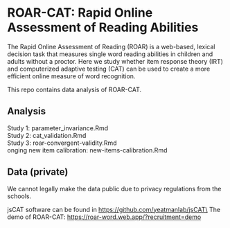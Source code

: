 # ROAR-CAT: Rapid Online Assessment of Reading Abilities
The Rapid Online Assessment of Reading (ROAR) is a web-based, lexical decision task that measures single word reading abilities in children and adults without a proctor. Here we study whether item response theory (IRT) and computerized adaptive testing (CAT) can be used to create a more efficient online measure of word recognition.

This repo contains data analysis of ROAR-CAT. 

## Analysis
Study 1: parameter_invariance.Rmd\
Study 2: cat_validation.Rmd\
Study 3: roar-convergent-validity.Rmd\
onging new item calibration: new-items-calibration.Rmd

## Data (private)
We cannot legally make the data public due to privacy regulations from the schools. 

jsCAT software can be found in https://github.com/yeatmanlab/jsCAT\
The demo of ROAR-CAT: https://roar-word.web.app/?recruitment=demo